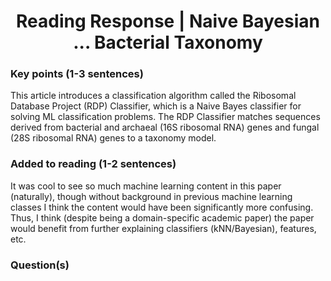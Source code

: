 <center>
  <h1>Reading Response | Naive Bayesian ... Bacterial Taxonomy</h1>
</center>

### Key points (1-3 sentences)
This article introduces a classification algorithm called the Ribosomal Database Project (RDP) Classifier, which is a Naive Bayes classifier for solving ML classification problems. The RDP Classifier matches sequences derived from bacterial and archaeal (16S ribosomal RNA) genes and fungal (28S ribosomal RNA) genes to a taxonomy model.

### Added to reading (1-2 sentences)
It was cool to see so much machine learning content in this paper (naturally), though without background in previous machine learning classes I think the content would have been significantly more confusing. Thus, I think (despite being a domain-specific academic paper) the paper would benefit from further explaining classifiers (kNN/Bayesian), features, etc.

### Question(s)
